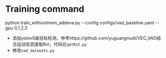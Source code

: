 # Training command
python train_withoutmem_addeva.py --config configs/vad_baseline.yaml --gpu 0,1,2,3

- 添加yolov5做目标检测，参考https://github.com/yuguangnudt/VEC_VAD结合运动信息提取RoI，代码在`getRoI.py`
- 修改`vad_datasets.py`

